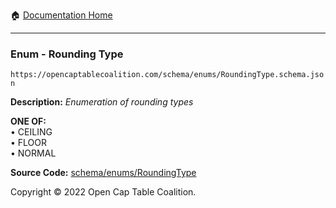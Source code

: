 :house: [Documentation Home](../../../README.md)

---

### Enum - Rounding Type

`https://opencaptablecoalition.com/schema/enums/RoundingType.schema.json`

**Description:** _Enumeration of rounding types_

**ONE OF:**</br>&bull; CEILING </br>&bull; FLOOR </br>&bull; NORMAL

**Source Code:** [schema/enums/RoundingType](../../docs/markdown/schema/enums/RoundingType.schema.json)

Copyright © 2022 Open Cap Table Coalition.
